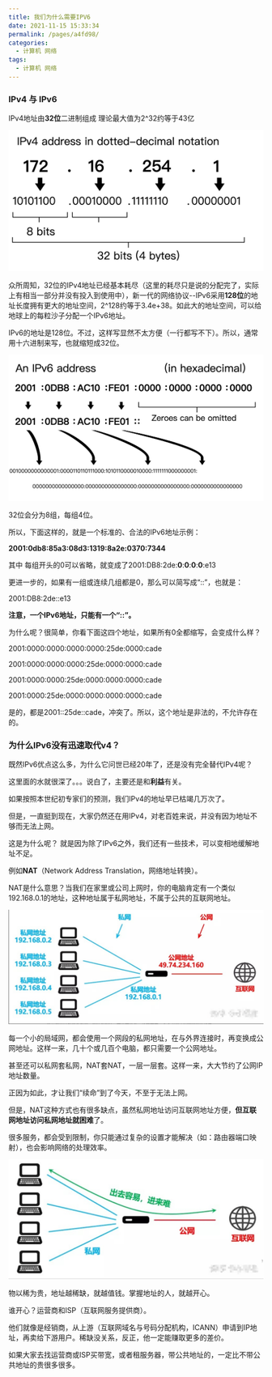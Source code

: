 ```yaml
---
title: 我们为什么需要IPV6
date: 2021-11-15 15:33:34
permalink: /pages/a4fd98/
categories:
  - 计算机 网络
tags:
  - 计算机 网络
---
```


###  IPv4 与 IPv6 

IPv4地址由**32位**二进制组成 理论最大值为2^32约等于43亿

![](https://raw.githubusercontent.com/GanChuanYin/blog/gh-pages/img/20211115160218.png)

众所周知，32位的IPv4地址已经基本耗尽（这里的耗尽只是说的分配完了，实际上有相当一部分并没有投入到使用中），新一代的网络协议--IPv6采用**128位**的地址长度拥有更大的地址空间，2^128约等于3.4e+38。如此大的地址空间，可以给地球上的每粒沙子分配一个IPv6地址。



IPv6的地址是128位。不过，这样写显然不太方便（一行都写不下）。所以，通常用十六进制来写，也就缩短成32位。

![](https://raw.githubusercontent.com/GanChuanYin/blog/gh-pages/img/20211115160404.png)

32位会分为8组，每组4位。

所以，下面这样的，就是一个标准的、合法的IPv6地址示例：

**2001:0db8:85a3:08d3:1319:8a2e:0370:7344**

其中 每组开头的0可以省略，就变成了2001:DB8:2de:**0**:**0**:**0**:**0**:e13

更进一步的，如果有一组或连续几组都是0，那么可以简写成“::”，也就是：

2001:DB8:2de::e13

**注意，一个IPv6地址，只能有一个“::”。**

为什么呢？很简单，你看下面这四个地址，如果所有0全都缩写，会变成什么样？

2001:0000:0000:0000:0000:25de:0000:cade

2001:0000:0000:0000:25de:0000:0000:cade

2001:0000:0000:25de:0000:0000:0000:cade

2001:0000:25de:0000:0000:0000:0000:cade

是的，都是2001::25de::cade，冲突了。所以，这个地址是非法的，不允许存在的。



### **为什么IPv6没有迅速取代v4？**



既然IPv6优点这么多，为什么它问世已经20年了，还是没有完全替代IPv4呢？

这里面的水就很深了。。。说白了，主要还是和**利益**有关。

如果按照本世纪初专家们的预测，我们IPv4的地址早已枯竭几万次了。

但是，一直挺到现在，大家仍然还在用IPv4，对老百姓来说，并没有因为地址不够而无法上网。

这是为什么呢？ 就是因为除了IPv6之外，我们还有一些技术，可以变相地缓解地址不足。

例如**NAT**（Network Address Translation，网络地址转换）。

NAT是什么意思？当我们在家里或公司上网时，你的电脑肯定有一个类似192.168.0.1的地址，这种地址属于私网地址，不属于公共的互联网地址。

![](https://raw.githubusercontent.com/GanChuanYin/blog/gh-pages/img/20211115155657.png)

每一个小的局域网，都会使用一个网段的私网地址，在与外界连接时，再变换成公网地址。这样一来，几十个或几百个电脑，都只需要一个公网地址。

甚至还可以私网套私网，NAT套NAT，一层一层套。这样一来，大大节约了公网IP地址数量。

正因为如此，才让我们“续命”到了今天，不至于无法上网。

但是，NAT这种方式也有很多缺点，虽然私网地址访问互联网地址方便，**但互联网地址访问私网地址就困难**了。

很多服务，都会受到限制，你只能通过复杂的设置才能解决（如：路由器端口映射），也会影响网络的处理效率。

![](https://raw.githubusercontent.com/GanChuanYin/blog/gh-pages/img/20211115155847.png)

物以稀为贵，地址越稀缺，就越值钱。掌握地址的人，就越开心。

谁开心？运营商和ISP（互联网服务提供商）。

他们就像是经销商，从上游（互联网域名与号码分配机构，ICANN）申请到IP地址，再卖给下游用户。稀缺没关系，反正，他一定能赚取更多的差价。

如果大家去找运营商或ISP买带宽，或者租服务器，带公共地址的，一定比不带公共地址的贵很多很多。
